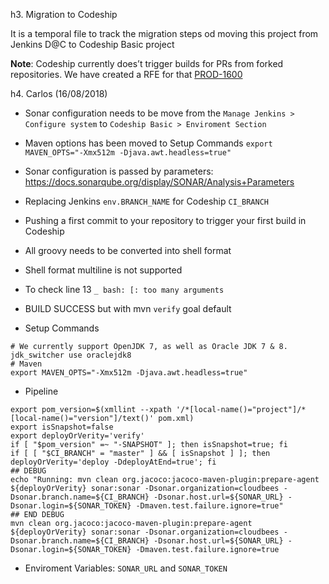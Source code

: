h3. Migration to Codeship

It is a temporal file to track the migration steps od moving this project from Jenkins D@C to Codeship Basic project

**Note**: Codeship currently does’t trigger builds for PRs from forked repositories. We have created a RFE for that [PROD-1600](https://cloudbees.atlassian.net/browse/PROD-1600)

h4. Carlos (16/08/2018)

* Sonar configuration needs to be move from the `Manage Jenkins > Configure system` to `Codeship Basic > Enviroment Section`
* Maven options has been moved to Setup Commands `export MAVEN_OPTS="-Xmx512m -Djava.awt.headless=true"`
* Sonar configuration is passed by parameters: https://docs.sonarqube.org/display/SONAR/Analysis+Parameters
* Replacing Jenkins `env.BRANCH_NAME` for Codeship `CI_BRANCH`
* Pushing a first commit to your repository to trigger your first build in Codeship
* All groovy needs to be converted into shell format
* Shell format multiline is not supported
* To check line 13 `_ bash: [: too many arguments`
* BUILD SUCCESS but with mvn `verify` goal default

* Setup Commands

```
# We currently support OpenJDK 7, as well as Oracle JDK 7 & 8.
jdk_switcher use oraclejdk8
# Maven
export MAVEN_OPTS="-Xmx512m -Djava.awt.headless=true"
```

* Pipeline

```
export pom_version=$(xmllint --xpath '/*[local-name()="project"]/*[local-name()="version"]/text()' pom.xml)
export isSnapshot=false
export deployOrVerity='verify'
if [ "$pom_version" =~ "-SNAPSHOT" ]; then isSnapshot=true; fi
if [ [ "$CI_BRANCH" = "master" ] && [ isSnapshot ] ]; then deployOrVerity='deploy -DdeployAtEnd=true'; fi
## DEBUG
echo "Running: mvn clean org.jacoco:jacoco-maven-plugin:prepare-agent ${deployOrVerity} sonar:sonar -Dsonar.organization=cloudbees -Dsonar.branch.name=${CI_BRANCH} -Dsonar.host.url=${SONAR_URL} -Dsonar.login=${SONAR_TOKEN} -Dmaven.test.failure.ignore=true"
## END DEBUG
mvn clean org.jacoco:jacoco-maven-plugin:prepare-agent ${deployOrVerity} sonar:sonar -Dsonar.organization=cloudbees -Dsonar.branch.name=${CI_BRANCH} -Dsonar.host.url=${SONAR_URL} -Dsonar.login=${SONAR_TOKEN} -Dmaven.test.failure.ignore=true
```

* Enviroment Variables: `SONAR_URL` and `SONAR_TOKEN`
